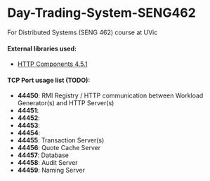 # Day-Trading-System-SENG462
For Distributed Systems (SENG 462) course at UVic

#### External libraries used:
* [HTTP Components 4.5.1](http://hc.apache.org/downloads.cgi)


#### TCP Port usage list (TODO):
* **44450**: RMI Registry / HTTP communication between Workload Generator(s) and HTTP Server(s)
* **44451**: 
* **44452**: 
* **44453**: 
* **44454**: 
* **44455**: Transaction Server(s)
* **44456**: Quote Cache Server
* **44457**: Database
* **44458**: Audit Server
* **44459**: Naming Server
